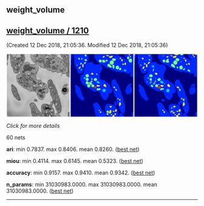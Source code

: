
## weight_volume

<div class="thumbnail"><a href="1210"><h2>weight_volume / 1210</h2></a><p>(Created 12 Dec 2018, 21:05:36. Modified 12 Dec 2018, 21:05:36)
</p><a href="1210"><img src="1210/001/1/media/summary.png" align="center"></a><p><i>Click for more details</i>
</p></div>

60 nets

**ari**: min 0.7837. max 0.8406. mean 0.8260.  ([best net](snapshots/weight_volume/1210/001/1))

**miou**: min 0.4114. max 0.6145. mean 0.5323.  ([best net](snapshots/weight_volume/1210/001/1))

**accuracy**: min 0.9157. max 0.9410. mean 0.9342.  ([best net](snapshots/weight_volume/1210/001/1))

**n_params**: min 31030983.0000. max 31030983.0000. mean 31030983.0000.  ([best net](snapshots/weight_volume/1210/0/0))

---